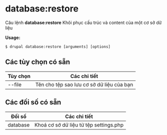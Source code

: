 # database:restore
Câu lệnh **database:restore** Khôi phục cấu trúc và content của một cơ sở dữ liệu

**Usage:**
```
$ drupal database:restore [arguments] [options] 
```

## Các tùy chọn có sẵn
Tùy chọn | Các chi tiết
-------|-------------
--file | Tên cho tệp sao lưu cơ sở dữ liệu của bạn

## Các đối số có sẵn
Đối số | Các chi tiết
---------|-------------
database | Khoá cơ sở dữ liệu từ tệp settings.php
